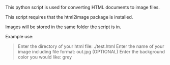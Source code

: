 This python script is used for converting HTML documents to image files.

This script requires that the html2image package is installed.

Images will be stored in the same folder the script is in.

Example use:
>Enter the directory of your html file: ./test.html
>Enter the name of your image including file format: out.jpg
>(OPTIONAL) Enter the background color you would like: grey